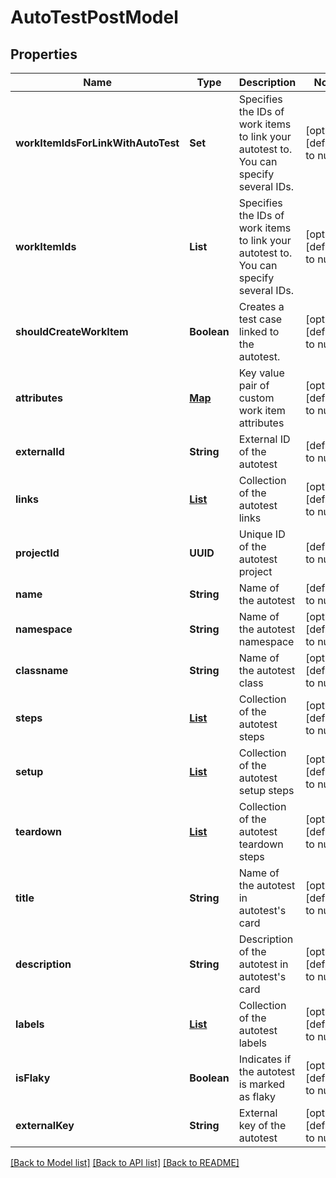 # AutoTestPostModel
## Properties

| Name | Type | Description | Notes |
|------------ | ------------- | ------------- | -------------|
| **workItemIdsForLinkWithAutoTest** | **Set** | Specifies the IDs of work items to link your autotest to. You can specify several IDs. | [optional] [default to null] |
| **workItemIds** | **List** | Specifies the IDs of work items to link your autotest to. You can specify several IDs. | [optional] [default to null] |
| **shouldCreateWorkItem** | **Boolean** | Creates a test case linked to the autotest. | [optional] [default to null] |
| **attributes** | [**Map**](AnyType.md) | Key value pair of custom work item attributes | [optional] [default to null] |
| **externalId** | **String** | External ID of the autotest | [default to null] |
| **links** | [**List**](LinkPostModel.md) | Collection of the autotest links | [optional] [default to null] |
| **projectId** | **UUID** | Unique ID of the autotest project | [default to null] |
| **name** | **String** | Name of the autotest | [default to null] |
| **namespace** | **String** | Name of the autotest namespace | [optional] [default to null] |
| **classname** | **String** | Name of the autotest class | [optional] [default to null] |
| **steps** | [**List**](AutoTestStepModel.md) | Collection of the autotest steps | [optional] [default to null] |
| **setup** | [**List**](AutoTestStepModel.md) | Collection of the autotest setup steps | [optional] [default to null] |
| **teardown** | [**List**](AutoTestStepModel.md) | Collection of the autotest teardown steps | [optional] [default to null] |
| **title** | **String** | Name of the autotest in autotest&#39;s card | [optional] [default to null] |
| **description** | **String** | Description of the autotest in autotest&#39;s card | [optional] [default to null] |
| **labels** | [**List**](LabelPostModel.md) | Collection of the autotest labels | [optional] [default to null] |
| **isFlaky** | **Boolean** | Indicates if the autotest is marked as flaky | [optional] [default to null] |
| **externalKey** | **String** | External key of the autotest | [optional] [default to null] |

[[Back to Model list]](../README.md#documentation-for-models) [[Back to API list]](../README.md#documentation-for-api-endpoints) [[Back to README]](../README.md)

